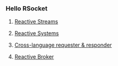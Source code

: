 ### Hello RSocket

1. [Reactive Streams](reactive_streams.md)

2. [Reactive Systems](html/reactive_systems.html)

3. [Cross-language requester & responder](cross-languange_rq_rs.md)

4. [Reactive Broker](reactive_broker.md)